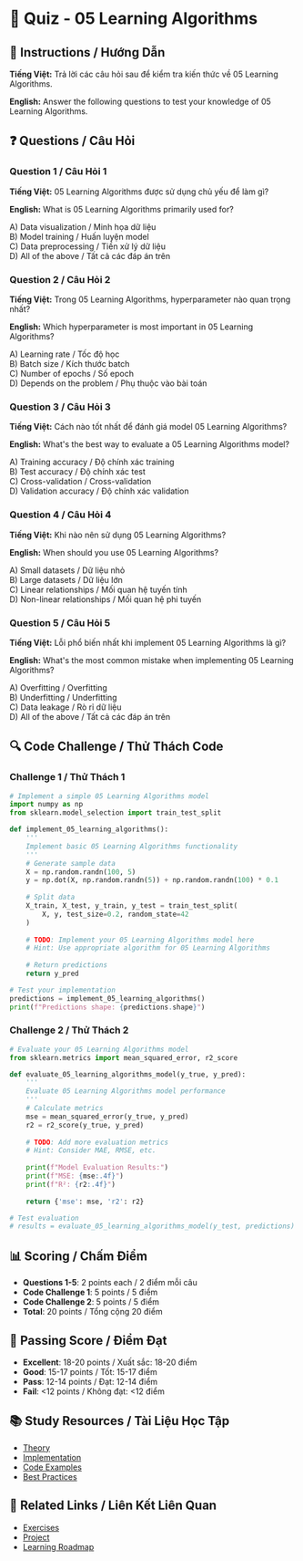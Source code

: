# 🧠 Quiz - 05 Learning Algorithms

## 📝 Instructions / Hướng Dẫn

**Tiếng Việt:** Trả lời các câu hỏi sau để kiểm tra kiến thức về 05 Learning Algorithms.

**English:** Answer the following questions to test your knowledge of 05 Learning Algorithms.

## ❓ Questions / Câu Hỏi

### Question 1 / Câu Hỏi 1
**Tiếng Việt:** 05 Learning Algorithms được sử dụng chủ yếu để làm gì?

**English:** What is 05 Learning Algorithms primarily used for?

A) Data visualization / Minh họa dữ liệu  
B) Model training / Huấn luyện model  
C) Data preprocessing / Tiền xử lý dữ liệu  
D) All of the above / Tất cả các đáp án trên

### Question 2 / Câu Hỏi 2
**Tiếng Việt:** Trong 05 Learning Algorithms, hyperparameter nào quan trọng nhất?

**English:** Which hyperparameter is most important in 05 Learning Algorithms?

A) Learning rate / Tốc độ học  
B) Batch size / Kích thước batch  
C) Number of epochs / Số epoch  
D) Depends on the problem / Phụ thuộc vào bài toán

### Question 3 / Câu Hỏi 3
**Tiếng Việt:** Cách nào tốt nhất để đánh giá model 05 Learning Algorithms?

**English:** What's the best way to evaluate a 05 Learning Algorithms model?

A) Training accuracy / Độ chính xác training  
B) Test accuracy / Độ chính xác test  
C) Cross-validation / Cross-validation  
D) Validation accuracy / Độ chính xác validation

### Question 4 / Câu Hỏi 4
**Tiếng Việt:** Khi nào nên sử dụng 05 Learning Algorithms?

**English:** When should you use 05 Learning Algorithms?

A) Small datasets / Dữ liệu nhỏ  
B) Large datasets / Dữ liệu lớn  
C) Linear relationships / Mối quan hệ tuyến tính  
D) Non-linear relationships / Mối quan hệ phi tuyến

### Question 5 / Câu Hỏi 5
**Tiếng Việt:** Lỗi phổ biến nhất khi implement 05 Learning Algorithms là gì?

**English:** What's the most common mistake when implementing 05 Learning Algorithms?

A) Overfitting / Overfitting  
B) Underfitting / Underfitting  
C) Data leakage / Rò rỉ dữ liệu  
D) All of the above / Tất cả các đáp án trên

## 🔍 Code Challenge / Thử Thách Code

### Challenge 1 / Thử Thách 1
```python
# Implement a simple 05 Learning Algorithms model
import numpy as np
from sklearn.model_selection import train_test_split

def implement_05_learning_algorithms():
    '''
    Implement basic 05 Learning Algorithms functionality
    '''
    # Generate sample data
    X = np.random.randn(100, 5)
    y = np.dot(X, np.random.randn(5)) + np.random.randn(100) * 0.1
    
    # Split data
    X_train, X_test, y_train, y_test = train_test_split(
        X, y, test_size=0.2, random_state=42
    )
    
    # TODO: Implement your 05 Learning Algorithms model here
    # Hint: Use appropriate algorithm for 05 Learning Algorithms
    
    # Return predictions
    return y_pred

# Test your implementation
predictions = implement_05_learning_algorithms()
print(f"Predictions shape: {predictions.shape}")
```

### Challenge 2 / Thử Thách 2
```python
# Evaluate your 05 Learning Algorithms model
from sklearn.metrics import mean_squared_error, r2_score

def evaluate_05_learning_algorithms_model(y_true, y_pred):
    '''
    Evaluate 05 Learning Algorithms model performance
    '''
    # Calculate metrics
    mse = mean_squared_error(y_true, y_pred)
    r2 = r2_score(y_true, y_pred)
    
    # TODO: Add more evaluation metrics
    # Hint: Consider MAE, RMSE, etc.
    
    print(f"Model Evaluation Results:")
    print(f"MSE: {mse:.4f}")
    print(f"R²: {r2:.4f}")
    
    return {'mse': mse, 'r2': r2}

# Test evaluation
# results = evaluate_05_learning_algorithms_model(y_test, predictions)
```

## 📊 Scoring / Chấm Điểm

- **Questions 1-5**: 2 points each / 2 điểm mỗi câu
- **Code Challenge 1**: 5 points / 5 điểm
- **Code Challenge 2**: 5 points / 5 điểm
- **Total**: 20 points / Tổng cộng 20 điểm

## 🎯 Passing Score / Điểm Đạt

- **Excellent**: 18-20 points / Xuất sắc: 18-20 điểm
- **Good**: 15-17 points / Tốt: 15-17 điểm  
- **Pass**: 12-14 points / Đạt: 12-14 điểm
- **Fail**: <12 points / Không đạt: <12 điểm

## 📚 Study Resources / Tài Liệu Học Tập

- [Theory](./THEORY_05_learning_algorithms.md)
- [Implementation](./IMPLEMENTATION_05_learning_algorithms.md)
- [Code Examples](./CODE_EXAMPLES_05_learning_algorithms.md)
- [Best Practices](./BEST_PRACTICES_05_learning_algorithms.md)

## 🔗 Related Links / Liên Kết Liên Quan

- [Exercises](./EXERCISES_05_learning_algorithms.md)
- [Project](./PROJECT_05_learning_algorithms.md)
- [Learning Roadmap](./LEARNING_ROADMAP_05_learning_algorithms.md)
